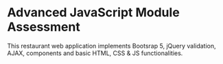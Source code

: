 # Advanced JavaScript Module Assessment

This restaurant web application implements Bootsrap 5, jQuery validation, AJAX, components and basic HTML, CSS & JS functionalities.
